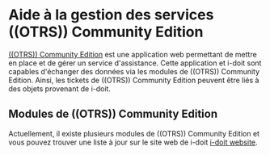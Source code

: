 # Aide à la gestion des services ((OTRS)) Community Edition

[((OTRS)) Community Edition](https://otrscommunityedition.com/) est une application web permettant de mettre en place et de gérer un service d'assistance. Cette application et i-doit sont capables d'échanger des données via les modules de ((OTRS)) Community Edition. Ainsi, les tickets de ((OTRS)) Community Edition peuvent être liés à des objets provenant de i-doit.

## Modules de ((OTRS)) Community Edition

Actuellement, il existe plusieurs modules de ((OTRS)) Community Edition et vous pouvez trouver une liste à jour sur le site web de i-doit [i-doit website](https://www.i-doit.com/en/i-doit/add-ons/). 


